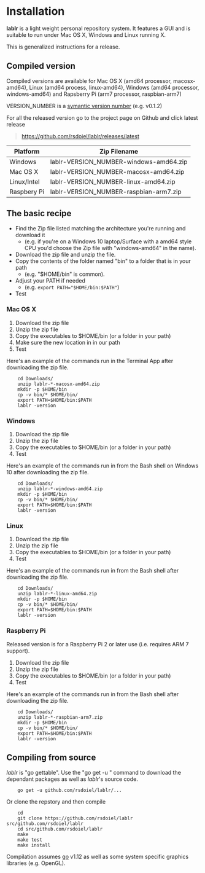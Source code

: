 
# Installation

**lablr** is a light weight personal repository system. It
features a GUI and is suitable to run under Mac OS X, Windows 
and Linux running X.

This is generalized instructions for a release.  

## Compiled version

Compiled versions are available for Mac OS X (amd64 processor, 
macosx-amd64), Linux (amd64 process, linux-amd64), 
Windows (amd64 processor, windows-amd64) and Rapsberry Pi (arm7 
processor, raspbian-arm7)

VERSION_NUMBER is a [symantic version number](http://semver.org/) (e.g. v0.1.2)


For all the released version go to the project page on Github 
and click latest release

>    https://github.com/rsdoiel/lablr/releases/latest


| Platform    | Zip Filename                             |
|-------------|------------------------------------------|
| Windows     | lablr-VERSION_NUMBER-windows-amd64.zip |
| Mac OS X    | lablr-VERSION_NUMBER-macosx-amd64.zip  |
| Linux/Intel | lablr-VERSION_NUMBER-linux-amd64.zip   |
| Raspbery Pi | lablr-VERSION_NUMBER-raspbian-arm7.zip |


## The basic recipe

+ Find the Zip file listed matching the architecture you're running and download it
    + (e.g. if you're on a Windows 10 laptop/Surface with a amd64 style CPU you'd choose the Zip file with "windows-amd64" in the name).
+ Download the zip file and unzip the file.
+ Copy the contents of the folder named "bin" to a folder that is in your path 
    + (e.g. "$HOME/bin" is common).
+ Adjust your PATH if needed
    + (e.g. `export PATH="$HOME/bin:$PATH"`)
+ Test


### Mac OS X

1. Download the zip file
2. Unzip the zip file
3. Copy the executables to $HOME/bin (or a folder in your path)
4. Make sure the new location in in our path
5. Test

Here's an example of the commands run in the Terminal App after downloading the 
zip file.

```shell
    cd Downloads/
    unzip lablr-*-macosx-amd64.zip
    mkdir -p $HOME/bin
    cp -v bin/* $HOME/bin/
    export PATH=$HOME/bin:$PATH
    lablr -version
```

### Windows

1. Download the zip file
2. Unzip the zip file
3. Copy the executables to $HOME/bin (or a folder in your path)
4. Test

Here's an example of the commands run in from the Bash shell on Windows 10 after
downloading the zip file.

```shell
    cd Downloads/
    unzip lablr-*-windows-amd64.zip
    mkdir -p $HOME/bin
    cp -v bin/* $HOME/bin/
    export PATH=$HOME/bin:$PATH
    lablr -version
```


### Linux 

1. Download the zip file
2. Unzip the zip file
3. Copy the executables to $HOME/bin (or a folder in your path)
4. Test

Here's an example of the commands run in from the Bash shell after
downloading the zip file.

```shell
    cd Downloads/
    unzip lablr-*-linux-amd64.zip
    mkdir -p $HOME/bin
    cp -v bin/* $HOME/bin/
    export PATH=$HOME/bin:$PATH
    lablr -version
```


### Raspberry Pi

Released version is for a Raspberry Pi 2 or later use (i.e. requires ARM 7 support).

1. Download the zip file
2. Unzip the zip file
3. Copy the executables to $HOME/bin (or a folder in your path)
4. Test

Here's an example of the commands run in from the Bash shell after
downloading the zip file.

```shell
    cd Downloads/
    unzip lablr-*-raspbian-arm7.zip
    mkdir -p $HOME/bin
    cp -v bin/* $HOME/bin/
    export PATH=$HOME/bin:$PATH
    lablr -version
```


## Compiling from source

_lablr_ is "go gettable".  Use the "go get -u " command to download 
the dependant packages as well as _lablr_'s source code. 


```shell
    go get -u github.com/rsdoiel/lablr/...
```

Or clone the repstory and then compile

```shell
    cd
    git clone https://github.com/rsdoiel/lablr src/github.com/rsdoiel/lablr
    cd src/github.com/rsdoiel/lablr
    make
    make test
    make install
```

Compilation assumes [go](https://github.com/golang/go) v1.12 as well
as some system specific graphics libraries (e.g. OpenGL).

